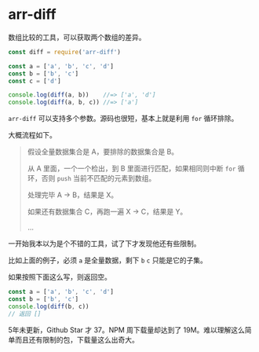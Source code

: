 # arr-diff

数组比较的工具，可以获取两个数组的差异。

```js
const diff = require('arr-diff')

const a = ['a', 'b', 'c', 'd']
const b = ['b', 'c']
const c = ['d']

console.log(diff(a, b))    //=> ['a', 'd']
console.log(diff(a, b, c)) //=> ['a']
```

`arr-diff` 可以支持多个参数。源码也很短，基本上就是利用 `for` 循环排除。

大概流程如下。

> 假设全量数据集合是 A，要排除的数据集合是 B。
>
> 从 A 里面，一个一个检出，到 B 里面进行匹配，如果相同则中断 `for` 循环，否则 `push` 当前不匹配的元素到数组。
>
> 处理完毕 A -> B，结果是 X。
>
> 如果还有数据集合 C，再跑一遍 X -> C，结果是 Y。
>
> ...

一开始我本以为是个不错的工具，试了下才发现他还有些限制。

比如上面的例子，必须 `a` 是全量数据，剩下 `b` `c` 只能是它的子集。

如果按照下面这么写，则返回空。

```js
const a = ['a', 'b', 'c', 'd']
const b = ['b', 'c']
console.log(diff(b, c))
// 返回 []
```

5年未更新，Github Star 才 37。NPM 周下载量却达到了 19M。难以理解这么简单而且还有限制的包，下载量这么出奇大。
